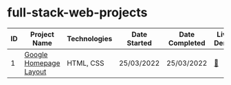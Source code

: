 # full-stack-web-projects

| ID | Project Name | Technologies | Date Started | Date Completed | Live Demo |
|----|--------------|----|--------------|----------------|------|
| 1 | [Google Homepage Layout](./google-homepage/) | HTML, CSS | 25/03/2022 | 25/03/2022 | [🔗](https://malvibid.github.io/full-stack-web-projects/google-homepage/)|
